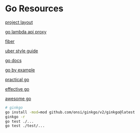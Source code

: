 # Go Resources

[project layout](https://github.com/golang-standards/project-layout)

[go lambda api proxy](https://github.com/awslabs/aws-lambda-go-api-proxy)

[fiber](https://docs.gofiber.io)

[uber style guide](https://github.com/uber-go/guide/blob/master/style.md)

[go docs](https://go.dev/doc/)

[go by example](https://gobyexample.com/)

[practical go](https://www.practical-go-lessons.com/)

[effective go](https://go.dev/doc/effective_go)

[awesome go](https://github.com/avelino/awesome-go)

```sh
# ginkgo
go install -mod=mod github.com/onsi/ginkgo/v2/ginkgo@latest
ginkgo -r
go test ./...
go test ./test/...
```
